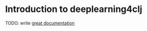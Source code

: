 # Introduction to deeplearning4clj

TODO: write [great documentation](http://jacobian.org/writing/what-to-write/)

